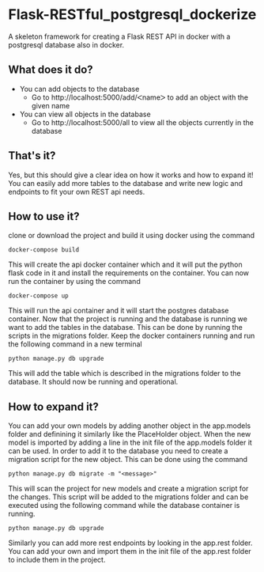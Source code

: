 # Flask-RESTful_postgresql_dockerize
A skeleton framework for creating a Flask REST API in docker with a postgresql database also in docker.
## What does it do?
- You can add objects to the database
  - Go to http://localhost:5000/add/ᐸnameᐳ to add an object with the given name
- You can view all objects in the database
  - Go to http://localhost:5000/all to view all the objects currently in the database
## That's it?
Yes, but this should give a clear idea on how it works and how to expand it! 
You can easily add more tables to the database and write new logic and endpoints to fit your own REST api needs.
## How to use it?
clone or download the project and build it using docker using the command
```
docker-compose build
```
This will create the api docker container which and it will put the python flask code in it and install the requirements on the container.
You can now run the container by using the command
```
docker-compose up
```
This will run the api container and it will start the postgres database container. 
Now that the project is running and the database is running we want to add the tables in the database. This can be done by running the scripts in the migrations folder. Keep the docker containers running and run the following command in a new terminal
```
python manage.py db upgrade
```
This will add the table which is described in the migrations folder to the database.
It should now be running and operational.
## How to expand it?
You can add your own models by adding another object in the app.models folder and definining it similarly like the PlaceHolder object.
When the new model is imported by adding a line in the init file of the app.models folder it can be used. 
In order to add it to the database you need to create a migration script for the new object. This can be done using the command
```
python manage.py db migrate -m "<message>"
```
This will scan the project for new models and create a migration script for the changes. This script will be added to the migrations folder and can be executed using the following command while the database container is running.
```
python manage.py db upgrade
```
Similarly you can add more rest endpoints by looking in the app.rest folder. You can add your own and import them in the init file of the app.rest folder to include them in the project.
